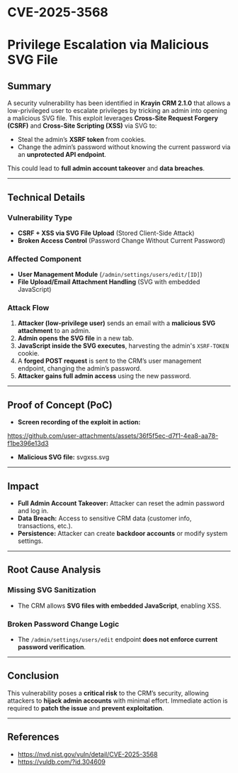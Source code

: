 # CVE-2025-3568
# Privilege Escalation via Malicious SVG File

## Summary

A security vulnerability has been identified in **Krayin CRM 2.1.0** that allows a low-privileged user to escalate privileges by tricking an admin into opening a malicious SVG file. This exploit leverages **Cross-Site Request Forgery (CSRF)** and **Cross-Site Scripting (XSS)** via SVG to:

- Steal the admin’s **XSRF token** from cookies.
- Change the admin’s password without knowing the current password via an **unprotected API endpoint**.

This could lead to **full admin account takeover** and **data breaches**.

---

## Technical Details

### Vulnerability Type
- **CSRF + XSS via SVG File Upload** (Stored Client-Side Attack)
- **Broken Access Control** (Password Change Without Current Password)

### Affected Component
- **User Management Module** (`/admin/settings/users/edit/[ID]`)
- **File Upload/Email Attachment Handling** (SVG with embedded JavaScript)

### Attack Flow
1. **Attacker (low-privilege user)** sends an email with a **malicious SVG attachment** to an admin.
2. **Admin opens the SVG file** in a new tab.
3. **JavaScript inside the SVG executes**, harvesting the admin's `XSRF-TOKEN` cookie.
4. A **forged POST request** is sent to the CRM’s user management endpoint, changing the admin’s password.
5. **Attacker gains full admin access** using the new password.

---

## Proof of Concept (PoC)

- **Screen recording of the exploit in action:**  



https://github.com/user-attachments/assets/36f5f5ec-d7f1-4ea8-aa78-f1be396e13d3


- **Malicious SVG file:** svgxss.svg  

---

## Impact
- **Full Admin Account Takeover:** Attacker can reset the admin password and log in.
- **Data Breach:** Access to sensitive CRM data (customer info, transactions, etc.).
- **Persistence:** Attacker can create **backdoor accounts** or modify system settings.

---

## Root Cause Analysis

### Missing SVG Sanitization
- The CRM allows **SVG files with embedded JavaScript**, enabling XSS.

### Broken Password Change Logic
- The `/admin/settings/users/edit` endpoint **does not enforce current password verification**.

---

## Conclusion
This vulnerability poses a **critical risk** to the CRM’s security, allowing attackers to **hijack admin accounts** with minimal effort. Immediate action is required to **patch the issue** and **prevent exploitation**.

---

## References

- https://nvd.nist.gov/vuln/detail/CVE-2025-3568
- https://vuldb.com/?id.304609
